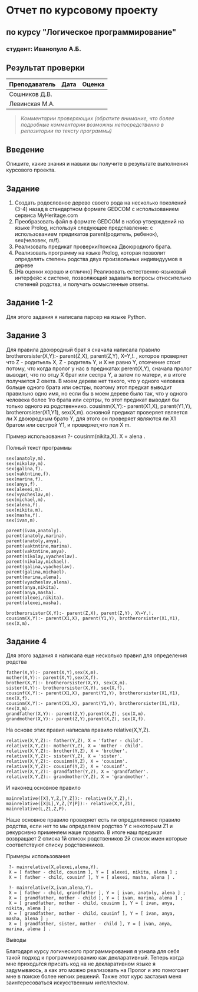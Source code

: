 # Отчет по курсовому проекту
## по курсу "Логическое программирование"

### студент: Иванопуло А.Б.

## Результат проверки

| Преподаватель     | Дата         |  Оценка       |
|-------------------|--------------|---------------|
| Сошников Д.В. |              |               |
| Левинская М.А.|              |               |

> *Комментарии проверяющих (обратите внимание, что более подробные комментарии возможны непосредственно в репозитории по тексту программы)*

## Введение

Опишите, какие знания и навыки вы получите в результате выполнения курсового проекта.

## Задание

 1. Создать родословное дерево своего рода на несколько поколений (3-4) назад в стандартном формате GEDCOM с использованием сервиса MyHeritage.com 
 2. Преобразовать файл в формате GEDCOM в набор утверждений на языке Prolog, используя следующее представление: с использованием предикатов parent(родитель, ребенок), sex(человек, m/f).
 3. Реализовать предикат проверки/поиска Двоюродного брата.
 4. Реализовать программу на языке Prolog, которая позволит определять степень родства двух произвольных индивидуумов в дереве
 5. [На оценки хорошо и отлично] Реализовать естественно-языковый интерфейс к системе, позволяющий задавать вопросы относительно степеней родства, и получать осмысленные ответы. 
 
## Задание 1-2

Для этого задания я написала парсер на языке Python. 

## Задание 3

Для правила двоюродный брат я сначала написала правило brotherorsister(X,Y):- parent(Z,X), parent(Z,Y), X\=Y,!. , которое проверяет что Z - родитьель X, Z - родитель Y, и X не равно Y, отсечение стоит потому, что когда пролог у нас в предикатах perent(X,Y), сначала пролог выводит, что по отцу X брат или сестра Y, а затем по матери, и в итоге получается 2 овета. В моем дереве нет такого, что у одного человека больше одного брата или сестры, поэтому этот предкат выводит правильно одно имя, но если бы в моем дереве было так, что у одного человека более 1го брата или сертры, то этот предикат выводил бы только одного из родственнико.
cousinm(X,Y):- parent(X1,X), parent(Y1,Y), brotherorsister(X1,Y1), sex(X,m). основной предикат проверяет является ли X двоюродным брато Y, для этого он проверяет являются ли X1 братом или сестрой Y1, и проверяет,что пол X m.

Пример использования
?- cousinm(nikita,X).
X = alena .

Полный текст программы

    sex(anatoly,m).
    sex(nikolay,m).
    sex(galina,f).
    sex(vaktntine,f).
    sex(marina,f).
    sex(anya,f).
    sex(alexei,m).
    sex(vyacheslav,m).
    sex(michael,m).
    sex(alena,f).
    sex(nikita,m).
    sex(masha,f).
    sex(ivan,m).

    parent(ivan,anatoly).
    parent(anatoly,marina).
    parent(anatoly,anya).
    parent(vaktntine,marina).
    parent(vaktntine,anya).
    parent(nikolay,vyacheslav).
    parent(nikolay,michael).
    parent(galina,vyacheslav).
    parent(galina,michael).
    parent(marina,alena).
    parent(vyacheslav,alena).
    parent(anya,nikita).
    parent(anya,masha).
    parent(alexei,nikita).
    parent(alexei,masha).

    brotherorsister(X,Y):- parent(Z,X), parent(Z,Y), X\=Y,!.
    cousinm(X,Y):- parent(X1,X), parent(Y1,Y), brotherorsister(X1,Y1), sex(X,m).
  
  ## Задание 4
  
  Для этого задания я написала еще несколько правил для определения родства

    father(X,Y):- parent(X,Y),sex(X,m).
    mother(X,Y):- parent(X,Y),sex(X,f).
    brother(X,Y):- brotherorsister(X,Y), sex(X,m).
    sister(X,Y):- brotherorsister(X,Y), sex(X,f).
    cousinf(X,Y):- parent(X1,X), parent(Y1,Y), brotherorsister(X1,Y1), sex(X,f).
    cousinm(X,Y):- parent(X1,X), parent(Y1,Y), brotherorsister(X1,Y1), sex(X,m).
    grandfather(X,Y):- parent(Z,Y),parent(X,Z), sex(X,m).
    grandmother(X,Y):- parent(Z,Y),parent(X,Z), sex(X,f).

На основе этих правил написала правило relative(X,Y,Z).

    relative(X,Y,Z):- father(Y,Z), X = 'father - child'.
    relative(X,Y,Z):- mother(Y,Z), X = 'mother - child'.
    relative(X,Y,Z):- brother(Y,Z), X = 'brother'.
    relative(X,Y,Z):- sister(Y,Z), X = 'sister'.
    relative(X,Y,Z):- cousinm(Y,Z), X = 'cousinm'.
    relative(X,Y,Z):- cousinf(Y,Z), X = 'cousinf'.
    relative(X,Y,Z):- grandfather(Y,Z), X = 'grandfather'.
    relative(X,Y,Z):- grandmother(Y,Z), X = 'grandmother'.
    
И наконец основное правило 

    mainrelative([X],Y,Z,[Y,Z]):- relative(X,Y,Z),!.
    mainrelative([X|L],Y,Z,[Y|P]):- relative(X,Y,Z1), mainrelative(L,Z1,Z,P).
    
Наше основное правило проверяет есть ли определленное правило родства, если нет то мы определяем родство Y c некоторым Z1 и рекурсивно применяем наше правило. В итоге наш предикат возвращает 2 списка 1й список родствеников 2й список имен которые соответствуют списку родственников.

Примеры использования 

     ?- mainrelative(X,alexei,alena,Y).
     X = [ father - child, cousinm ], Y = [ alexei, nikita, alena ] ;
     X = [ father - child, cousinf ], Y = [ alexei, masha, alena ] .

     ?- mainrelative(X,ivan,alena,Y).
     X = [ father - child, grandfather ], Y = [ ivan, anatoly, alena ] ;
     X = [ grandfather, mother - child ], Y = [ ivan, marina, alena ] ;
     X = [ grandfather, mother - child, cousinm ], Y = [ ivan, anya, nikita, alena ] ;
     X = [ grandfather, mother - child, cousinf ], Y = [ ivan, anya, masha, alena ] ;
     X = [ grandfather, sister, mother - child ], Y = [ ivan, anya, marina, alena ] .
     
 Выводы
 
 Благодаря курсу логического программирования я узнала для себя такой подход к программированию как декларативный. Теперь когда мне приходьтся присать код на не декларативном языке я задумываюсь, а как это можно реализовать на Пролог и это помогоает мне в поиске более негких решений. Также этот курс заставил меня заинтересоваться искусственным интеллектом.
     
 

